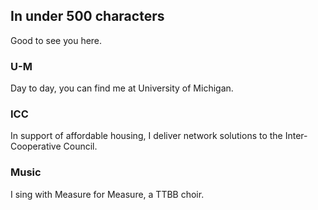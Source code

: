 ## In under 500 characters

Good to see you here.

### U-M

Day to day, you can find me at University of Michigan.

### ICC

In support of affordable housing, I deliver network solutions to the Inter-Cooperative Council.

### Music

I sing with Measure for Measure, a TTBB choir.
